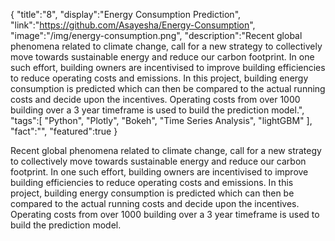 {
    "title":"8",
    "display":"Energy Consumption Prediction",
    "link":"https://github.com/Asayesha/Energy-Consumption",
    "image":"/img/energy-consumption.png",
    "description":"Recent global phenomena related to climate change, call for a new strategy to collectively move towards sustainable energy and reduce our carbon footprint. In one such effort, building owners are incentivised to improve building efficiencies to reduce operating costs and emissions. In this project, building energy consumption is predicted which can then be compared to the actual running costs and decide upon the incentives. Operating costs from over 1000 building over a 3 year timeframe is used to build the prediction model.",
    "tags":[
          "Python",
          "Plotly",
          "Bokeh",
          "Time Series Analysis",
          "lightGBM"
          ],
    "fact":"",
    "featured":true
}


Recent global phenomena related to climate change, call for a new strategy to collectively move towards sustainable energy and reduce our carbon footprint. In one such effort, building owners are incentivised to improve building efficiencies to reduce operating costs and emissions. In this project, building energy consumption is predicted which can then be compared to the actual running costs and decide upon the incentives. Operating costs from over 1000 building over a 3 year timeframe is used to build the prediction model.
